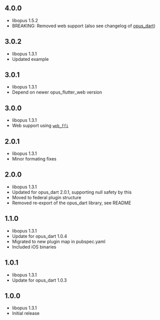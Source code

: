 ## 4.0.0

* libopus 1.5.2
* BREAKING: Removed web support (also see changelog of [opus_dart](https://pub.dev/packages/opus_dart))


## 3.0.2

* libopus 1.3.1
* Updated example


## 3.0.1

* libopus 1.3.1
* Depend on newer opus_flutter_web version


## 3.0.0

* libopus 1.3.1
* Web support using [`web_ffi`](https://pub.dev/packages/web_ffi)


## 2.0.1

* libopus 1.3.1
* Minor formating fixes


## 2.0.0

* libopus 1.3.1
* Updated for opus_dart 2.0.1, supporting null safety by this
* Moved to federal plugin structure
* Removed re-export of the opus_dart library, see README


## 1.1.0

* libopus 1.3.1
* Update for opus_dart 1.0.4
* Migrated to new plugin map in pubspec.yaml
* Included iOS binaries


## 1.0.1

* libopus 1.3.1
* Update for opus_dart 1.0.3


## 1.0.0

* libopus 1.3.1
* Initial release
